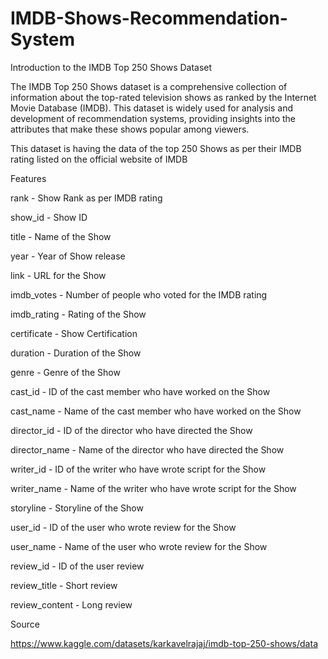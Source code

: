 # IMDB-Shows-Recommendation-System

Introduction to the IMDB Top 250 Shows Dataset

The IMDB Top 250 Shows dataset is a comprehensive collection of information about the top-rated television shows as ranked by the Internet Movie Database (IMDB). This dataset is widely used for analysis and development of recommendation systems, providing insights into the attributes that make these shows popular among viewers.

This dataset is having the data of the top 250 Shows as per their IMDB rating listed on the official website of IMDB

Features

rank - Show Rank as per IMDB rating

show_id - Show ID

title - Name of the Show

year - Year of Show release

link - URL for the Show

imdb_votes - Number of people who voted for the IMDB rating

imdb_rating - Rating of the Show

certificate - Show Certification

duration - Duration of the Show

genre - Genre of the Show

cast_id - ID of the cast member who have worked on the Show

cast_name - Name of the cast member who have worked on the Show

director_id - ID of the director who have directed the Show

director_name - Name of the director who have directed the Show

writer_id - ID of the writer who have wrote script for the Show

writer_name - Name of the writer who have wrote script for the Show

storyline - Storyline of the Show

user_id - ID of the user who wrote review for the Show

user_name - Name of the user who wrote review for the Show

review_id - ID of the user review

review_title - Short review

review_content - Long review

Source

https://www.kaggle.com/datasets/karkavelrajaj/imdb-top-250-shows/data
